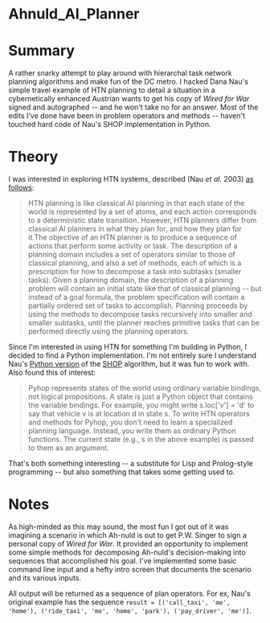 Ahnuld_AI_Planner
==============================

# Summary 

A rather snarky attempt to play around with hierarchal task network planning algorithms and make fun of the DC metro. I hacked Dana Nau's simple travel example of HTN planning to detail a situation in a cybernetically enhanced Austrian wants to get his copy of *Wired for War* signed and autographed -- and he won't take no for an answer. Most of the edits I've done have been in problem operators and methods -- haven't touched hard code of Nau's SHOP implementation in Python. 

# Theory 

I was interested in exploring HTN systems, described (Nau *et al.* 2003) [as follows](https://www.jair.org/media/1141/live-1141-2152-jair.pdf):

>HTN planning is like classical AI planning in that each state of the world is represented by a set of atoms, and each action corresponds to a deterministic state transition. However, HTN planners differ from classical AI planners in what they plan for, and how they plan for it.The objective of an HTN planner is to produce a sequence of actions that perform some activity or task. The description of a planning domain includes a set of operators similar to those of classical planning, and also a set of methods, each of which is a prescription for how to decompose a task into subtasks (smaller tasks). Given a planning domain, the description of a planning problem will contain an initial state like that of classical planning -- but instead of a goal formula, the problem specification will contain a partially ordered set of tasks to accomplish. Planning proceeds by using the methods to decompose tasks recursively into smaller and smaller subtasks, until the planner reaches primitive tasks that can be performed directly using the planning operators.

Since I'm interested in using HTN for something I'm building in Python, I decided to find a Python implementation. I'm not entirely sure I understand Nau's [Python version](https://bitbucket.org/dananau/pyhop) of the [SHOP](http://www.cs.umd.edu/~nau/papers/nau2013game.pdf) algorithm, but it was fun to work with. Also found this of interest: 

>Pyhop represents states of the world using ordinary variable bindings, not logical propositions. A state is just a Python object that contains the variable bindings. For example, you might write s.loc['v'] = 'd' to say that vehicle v is at location d in state s. To write HTN operators and methods for Pyhop, you don't need to learn a specialized planning language. Instead, you write them as ordinary Python functions. The current state (e.g., s in the above example) is passed to them as an argument. 

That's both something interesting -- a substitute for Lisp and Prolog-style programming -- but also something that takes some getting used to. 

# Notes

As high-minded as this may sound, the most fun I got out of it was imagining a scenario in which Ah-nuld is out to get P.W. Singer to sign a personal copy of *Wired for War*. It provided an opportunity to implement some simple methods for decomposing Ah-nuld's decision-making into sequences that accomplished his goal. I've implemented some basic command line input and a hefty intro screen that documents the scenario and its various inputs. 

All output will be returned as a sequence of plan operators. For ex, Nau's original example has the sequence `result = [('call_taxi', 'me', 'home'), ('ride_taxi', 'me', 'home', 'park'), ('pay_driver', 'me')]`. 






